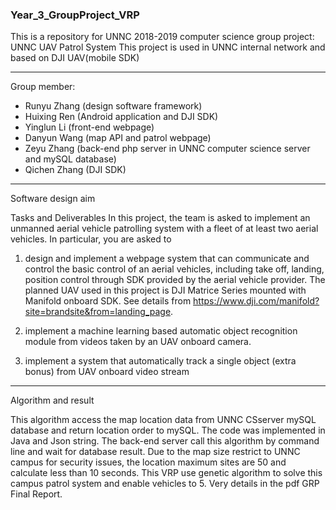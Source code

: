 ### Year_3_GroupProject_VRP

This is a repository for UNNC 2018-2019 computer science group project: UNNC UAV Patrol System This project is used in UNNC internal network and based on DJI UAV(mobile SDK)

---

Group member:

* Runyu Zhang (design software framework)
* Huixing Ren (Android application and DJI SDK)
* Yinglun Li (front-end webpage)
* Danyun Wang (map API and patrol webpage)
* Zeyu Zhang (back-end php server in UNNC computer science server and mySQL database)
* Qichen Zhang (DJI SDK)

---

Software design aim

Tasks and Deliverables In this project, the team is asked to implement an unmanned aerial vehicle patrolling system with a fleet of at least two aerial vehicles. In particular, you are asked to 

1) design and implement a webpage system that can communicate and control the basic control of an aerial vehicles, including take off, landing, position control through SDK provided by the aerial vehicle provider. The planned UAV used in this project is DJI Matrice Series mounted with Manifold onboard SDK. See details from https://www.dji.com/manifold?site=brandsite&from=landing_page. 

2) implement a machine learning based automatic object recognition module from videos taken by an UAV onboard camera. 

3) implement a system that automatically track a single object (extra bonus) from UAV onboard video stream 

---

Algorithm and result

This algorithm access the map location data from UNNC CSserver mySQL database and return location order to mySQL. The code was implemented in Java and Json string. The back-end server call this algorithm by command line and wait for database result. Due to the map size restrict to UNNC campus for security issues, the location maximum sites are 50 and calculate less than 10 seconds. This VRP use genetic algorithm to solve this campus patrol system and enable vehicles to 5. Very details in the pdf GRP Final Report.

